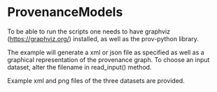 # ProvenanceModels

To be able to run the scripts one needs to have graphviz (https://graphviz.org/) installed,
as well as the prov-python library.

The example will generate a xml or json file as specified as well as a graphical representation of the provenance graph.
To choose an input dataset, alter the filename in read_input() method.

Example xml and png files of the three datasets are provided.